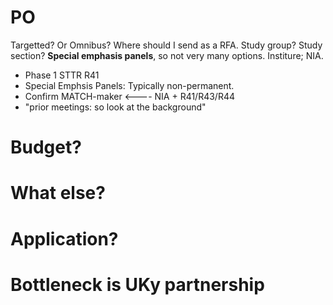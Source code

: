 # PO

Targetted? Or Omnibus? Where should I send as a RFA.
Study group? Study section? **Special emphasis panels**, so not very many options. Institure; NIA.

+ Phase 1 STTR R41
+ Special Emphsis Panels: Typically non-permanent. 
+ Confirm MATCH-maker <---- NIA + R41/R43/R44
+ "prior meetings: so look at the background"


# Budget?

# What else?



# Application?



# Bottleneck is UKy partnership


